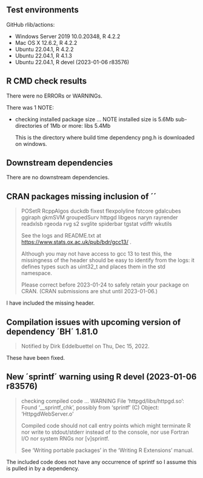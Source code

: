 ## Test environments
GitHub rlib/actions:
* Windows Server 2019 10.0.20348, R 4.2.2
* Mac OS X 12.6.2, R 4.2.2
* Ubuntu 22.04.1, R 4.2.2
* Ubuntu 22.04.1, R 4.1.3
* Ubuntu 22.04.1, R devel (2023-01-06 r83576)

## R CMD check results
There were no ERRORs or WARNINGs. 

There was 1 NOTE:

* checking installed package size ... NOTE
    installed size is  5.6Mb
    sub-directories of 1Mb or more:
      libs   5.4Mb

  This is the directory where build time dependency png.h is downloaded on windows.

## Downstream dependencies
There are no downstream dependencies.


## CRAN packages missing inclusion of ´<cstdint>´ 

> POSetR RcppAlgos duckdb fixest flexpolyline fstcore gdalcubes ggiraph
> gkmSVM groupedSurv httpgd libgeos naryn rayrender readxlsb rgeoda rvg s2
> svglite spiderbar tgstat vdiffr wkutils
>
> See the logs and README.txt at https://www.stats.ox.ac.uk/pub/bdr/gcc13/ .
> 
> Although you may not have access to gcc 13 to test this, the missingness
> of the header should be easy to identify from the logs: it defines types
> such as uint32_t and places them in the std namespace.
> 
> Please correct before 2023-01-24 to safely retain your package on CRAN.
> (CRAN submissions are shut until 2023-01-06.)

I have included the missing header.


## Compilation issues with upcoming version of dependency ´BH´ 1.81.0

> Notified by Dirk Eddelbuettel on Thu, Dec 15, 2022.

These have been fixed.


## New ´sprintf´ warning using R devel (2023-01-06 r83576)

>checking compiled code ... WARNING
>  File ‘httpgd/libs/httpgd.so’:
>    Found ‘__sprintf_chk’, possibly from ‘sprintf’ (C)
>      Object: ‘HttpgdWebServer.o’
>  
>  Compiled code should not call entry points which might terminate R nor
>  write to stdout/stderr instead of to the console, nor use Fortran I/O
>  nor system RNGs nor [v]sprintf.
>  
>  See ‘Writing portable packages’ in the ‘Writing R Extensions’ manual.

The included code does not have any occurrence of sprintf so I assume
this is pulled in by a dependency.
